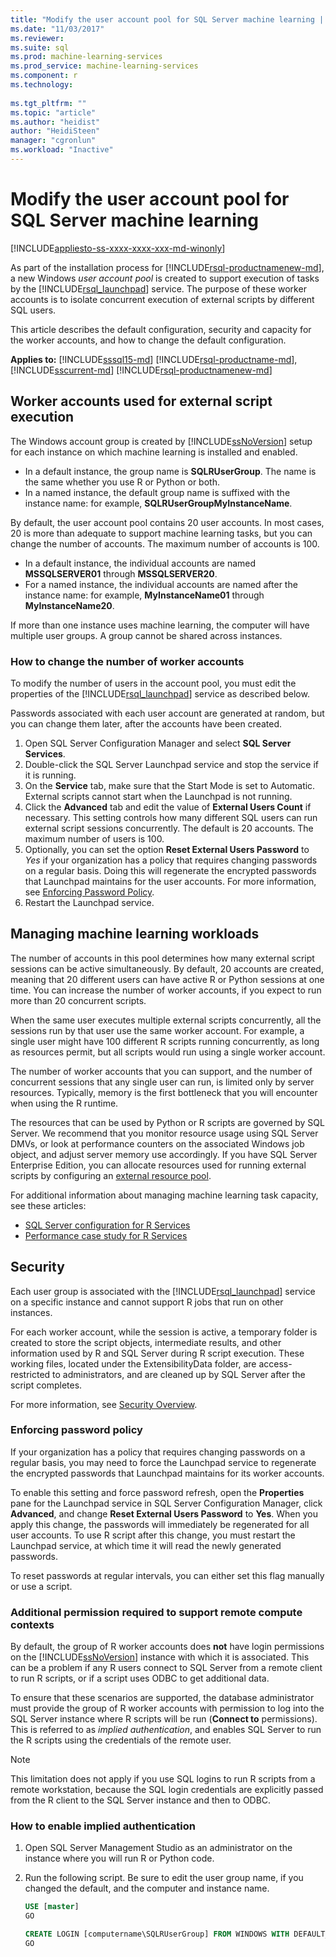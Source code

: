 ```yaml
---
title: "Modify the user account pool for SQL Server machine learning | Microsoft Docs"
ms.date: "11/03/2017"
ms.reviewer: 
ms.suite: sql
ms.prod: machine-learning-services
ms.prod_service: machine-learning-services
ms.component: r
ms.technology: 
  
ms.tgt_pltfrm: ""
ms.topic: "article"
ms.author: "heidist"
author: "HeidiSteen"
manager: "cgronlun"
ms.workload: "Inactive"
---
```

# Modify the user account pool for SQL Server machine learning
[!INCLUDE[appliesto-ss-xxxx-xxxx-xxx-md-winonly](../../includes/appliesto-ss-xxxx-xxxx-xxx-md-winonly.md)]

As part of the installation process for [!INCLUDE[rsql-productnamenew-md](../../includes/rsql-productnamenew-md.md)], a new Windows *user account pool* is created to support execution of tasks by the [!INCLUDE[rsql_launchpad](../../includes/rsql-launchpad-md.md)] service. The purpose of these worker accounts is to isolate concurrent execution of external scripts by different SQL users.

This article describes the default configuration, security and capacity for the worker accounts, and how to change the default configuration.

**Applies to:** [!INCLUDE[sssql15-md](../../includes/sssql15-md.md)] [!INCLUDE[rsql-productname-md](../../includes/rsql-productname-md.md)], [!INCLUDE[sscurrent-md](../../includes/sscurrent-md.md)] [!INCLUDE[rsql-productnamenew-md](../../includes/rsql-productnamenew-md.md)]

## Worker accounts used for external script execution

The Windows account group is created by [!INCLUDE[ssNoVersion](../../includes/ssnoversion-md.md)] setup for each instance on which machine learning is installed and enabled.

-   In a default instance, the group name is **SQLRUserGroup**. The name is the same whether you use R or Python or both.
-   In a named instance, the default group name is suffixed with the instance name: for example, **SQLRUserGroupMyInstanceName**.

By default, the user account pool contains 20 user accounts. In most cases, 20 is more than adequate to support machine learning tasks, but you can change the number of accounts. The maximum number of accounts is 100.
-  In a default instance, the individual accounts are named **MSSQLSERVER01** through **MSSQLSERVER20**.
-   For a named instance, the individual accounts are named after the instance name: for example, **MyInstanceName01** through **MyInstanceName20**.

If more than one instance uses machine learning, the computer will have multiple user groups. A group cannot be shared across instances.

### <a name = "HowToChangeGroup"> </a>How to change the number of worker accounts

To modify the number of users in the account pool, you must edit the properties of the [!INCLUDE[rsql_launchpad](../../includes/rsql-launchpad-md.md)] service as described below.

Passwords associated with each user account are generated at random, but you can change them later, after the accounts have been created.

1. Open SQL Server Configuration Manager and select **SQL Server Services**.
2. Double-click the SQL Server Launchpad service and stop the service if it is running.
3.  On the **Service** tab, make sure that the Start Mode is set to Automatic. External scripts cannot start when the Launchpad is not running.
4.  Click the **Advanced** tab and edit the value of **External Users Count** if necessary. This setting controls how many different SQL users can run external script sessions concurrently. The default is 20 accounts. The maximum number of users is 100.
5. Optionally, you can set the option **Reset External Users Password** to _Yes_ if your organization has a policy that requires changing passwords on a regular basis. Doing this will regenerate the encrypted passwords that Launchpad maintains for the user accounts. For more information, see [Enforcing Password Policy](#bkmk_EnforcePolicy).
6.  Restart the Launchpad service.

## Managing machine learning workloads

The number of accounts in this pool determines how many external script sessions can be active simultaneously.  By default, 20 accounts are created, meaning that 20 different users can have active R or Python sessions at one time. You can increase the number of worker accounts, if you expect to run more than 20 concurrent scripts.

When the same user executes multiple external scripts concurrently, all the sessions run by that user use the same worker account. For example, a single user might have 100 different R scripts running concurrently, as long as resources permit, but all scripts would run using a single worker account.

The number of worker accounts that you can support, and the number of concurrent sessions that any single user can run, is limited only by server resources. Typically, memory is the first bottleneck that you will encounter when using the R runtime.

The resources that can be used by Python or R scripts are governed by SQL Server. We recommend that you monitor resource usage using SQL Server DMVs, or look at performance counters on the associated Windows job object, and adjust server memory use accordingly. If you have SQL Server Enterprise Edition, you can allocate resources used for running external scripts by configuring an [external resource pool](../../advanced-analytics/r-services/how-to-create-a-resource-pool-for-r.md).

For additional information about managing machine learning task capacity, see these articles:

- [SQL Server configuration for R Services](../../advanced-analytics/r/sql-server-configuration-r-services.md)
-  [Performance case study for R Services](../../advanced-analytics/r/performance-case-study-r-services.md)

## Security

Each user group is associated with the [!INCLUDE[rsql_launchpad](../../includes/rsql-launchpad-md.md)] service on a specific instance and cannot support R jobs that run on other instances.

For each worker account, while the session is active, a temporary folder is created to store the script objects, intermediate results, and other information used by R and SQL Server during R script execution. These working files, located under the ExtensibilityData folder, are access-restricted to administrators, and are cleaned up by SQL Server after the script completes. 

For more information, see [Security Overview](../../advanced-analytics/r-services/security-overview-sql-server-r.md).

### <a name="bkmk_EnforcePolicy"></a>Enforcing password policy

If your organization has a policy that requires changing passwords on a regular basis,  you may need to force the Launchpad service to regenerate the encrypted passwords that Launchpad maintains for its worker accounts.  

To enable this setting and force password refresh, open the **Properties** pane for the Launchpad service in SQL Server Configuration Manager, click **Advanced**, and change **Reset External Users Password** to **Yes**. When you apply this change, the passwords will immediately be regenerated for all user accounts. To use R script after this change, you must restart the Launchpad service, at which time it will read the newly generated passwords. 

To reset passwords at regular intervals, you can either set this flag manually or use a script.

### Additional permission required to support remote compute contexts

By default, the group of R worker accounts does **not** have login permissions on the [!INCLUDE[ssNoVersion](../../includes/ssnoversion-md.md)] instance with which it is associated. This can be a problem if any R users connect to SQL Server from a remote client to run R scripts, or if a script uses ODBC to get additional data. 

To ensure that these scenarios are supported, the database administrator must provide the group of R worker accounts with permission to log into the SQL Server instance where R scripts will be run (**Connect to** permissions). This is referred to as *implied authentication*, and enables SQL Server to run the R scripts using the credentials of the remote user.

> [!NOTE]
> This limitation does not apply if you use SQL logins to run R scripts from a remote workstation, because the SQL login credentials are explicitly passed from the R client to the SQL Server instance and then to ODBC.


### How to enable implied authentication

1. Open SQL Server Management Studio as an administrator on the instance where you will run R or Python code.

2. Run the following script. Be sure to edit the user group name, if you changed the default, and the computer and instance name.

    ```sql
    USE [master]
    GO
    
    CREATE LOGIN [computername\SQLRUserGroup] FROM WINDOWS WITH DEFAULT_DATABASE=[master], DEFAULT_LANGUAGE=[language]
    GO
    ````

